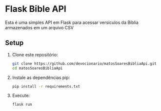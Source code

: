 # Flask Bible API

Esta é uma simples API em Flask para acessar versículos da Bíblia armazenados em um arquivo CSV

## Setup

1. Clone este repositório:
   ```bash
   git clone https://github.com/devocionario/matosSoaresBibliaApi.git
   cd matosSoaresBibliaApi

2. Instale as dependências pip:
   ```bash
   pip install -r requirements.txt
   
3. Execute:
   ```bash
   flask run